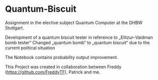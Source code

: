 # Quantum-Biscuit
Assignment in the elective subject Quantum Computer at the DHBW Stuttgart.

Development of a quantum biscuit tester in reference to „Elitzur–Vaidman bomb tester“
Changed „quantum bomb“ to „quantum biscuit“ due to the current political situation

The Notebook contains probability output improvement.

This Project was created in collaboration between Freddy (https://github.com/FreddyTF), Patrick and me. 
